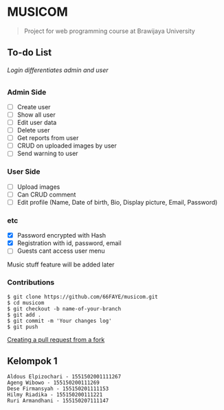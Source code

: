 # MUSICOM 
>Project for web programming course at Brawijaya University

## To-do List

###### Login differentiates admin and user
### Admin Side
- [ ] Create user
- [ ] Show all user
- [ ] Edit user data
- [ ] Delete user
- [ ] Get reports from user
- [ ] CRUD on uploaded images by user
- [ ] Send warning to user
### User Side
- [ ] Upload images
- [ ] Can CRUD comment
- [ ] Edit profile (Name, Date of birth, Bio, Display picture, Email, Password)

### etc
- [x] Password encrypted with Hash 
- [x] Registration with id, password, email
- [ ] Guests cant access user menu

Music stuff feature will be added later

### Contributions

```text
$ git clone https://github.com/66FAYE/musicom.git
$ cd musicom
$ git checkout -b name-of-your-branch
$ git add .
$ git commit -m 'Your changes log'
$ git push
```
[Creating a pull request from a fork
](https://help.github.com/articles/creating-a-pull-request-from-a-fork/)


## Kelompok 1
```text
Aldous Elpizochari - 1551502001111267
Ageng Wibowo - 155150200111269
Dese Firmansyah - 155150201111153
Hilmy Riadika - 155150200111221
Ruri Armandhani - 155150207111147
```

